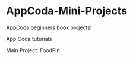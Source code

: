 # AppCoda-Mini-Projects
AppCoda beginners book projects!

App Coda tuturials

Main Project: FoodPin
